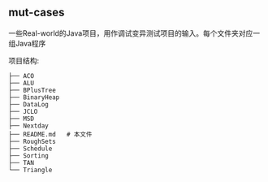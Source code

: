 ## mut-cases

一些Real-world的Java项目，用作调试变异测试项目的输入。每个文件夹对应一组Java程序

项目结构:

```shell
├── ACO
├── ALU
├── BPlusTree
├── BinaryHeap
├── DataLog
├── JCLO
├── MSD
├── Nextday
├── README.md   # 本文件
├── RoughSets
├── Schedule
├── Sorting
├── TAN
└── Triangle
```
